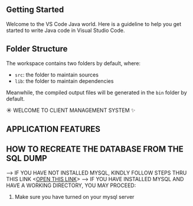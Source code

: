 ## Getting Started

Welcome to the VS Code Java world. Here is a guideline to help you get started to write Java code in Visual Studio Code.

## Folder Structure

The workspace contains two folders by default, where:

- `src`: the folder to maintain sources
- `lib`: the folder to maintain dependencies

Meanwhile, the compiled output files will be generated in the `bin` folder by default.


☀️ WELCOME TO CLIENT MANAGEMENT SYSTEM ✨

## APPLICATION FEATURES



## HOW TO RECREATE THE DATABASE FROM THE SQL DUMP
--> IF YOU HAVE NOT INSTALLED MYSQL, KINDLY FOLLOW STEPS THRU THIS LINK <[OPEN THIS LINK](https://www3.ntu.edu.sg/home/ehchua/programming/sql/MySQL_HowTo.html#intro)>
--> IF YOU HAVE INSTALLED MYSQL AND HAVE A WORKING DIRECTORY, YOU MAY PROCEED:
1. Make sure you have turned on your mysql server